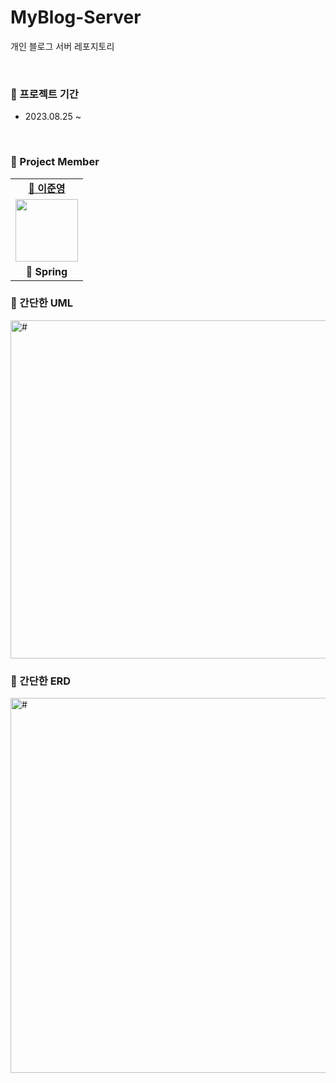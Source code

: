 # MyBlog-Server
개인 블로그 서버 레포지토리

<br>

### 📆 프로젝트 기간

- 2023.08.25 ~

<br>

###  🐾 Project Member

<table>
   <tr>
    <td align="center"><b><a href="https://github.com/BangTtagGum">🐶 이준영</a></b></td>
  </tr>
  <tr>
     <td align="center"><a href="https://github.com/BangTtagGum"><img src="https://avatars.githubusercontent.com/u/99023627?v=4" width="100px" /></a></td>
  </tr>
  <tr>
    <td align="center"><b>🌱 Spring</b></td>
  </tr>
</table>


### 📝 간단한 UML

<img width="541" alt="#" src="https://github.com/BangTtagGum/MyBlog-Server/assets/99023627/40638127-71c0-423e-8a71-6a15f725ca58">

<br>

### 🔗 간단한 ERD

<img width="600" alt="#" src="https://github.com/BangTtagGum/MyBlog-Server/assets/99023627/8f26c8b2-6ecc-4f8c-970b-9e629df388b2">
